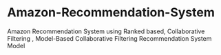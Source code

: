 # Amazon-Recommendation-System
Amazon Recommendation System using Ranked based, Collaborative Filtering , Model-Based Collaborative Filtering Recommendation System Model
